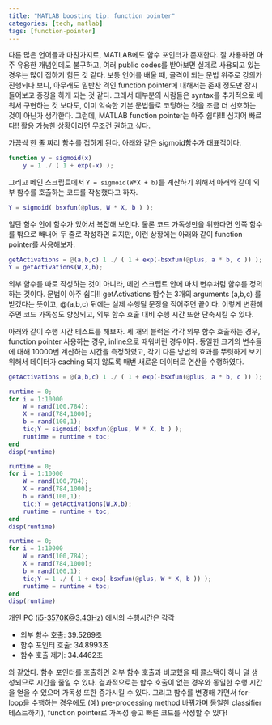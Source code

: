 ```yaml
---
title: "MATLAB boosting tip: function pointer"
categories: [tech, matlab]
tags: [function-pointer]
---
```


다른 많은 언어들과 마찬가지로, MATLAB에도 함수 포인터가 존재한다. 잘 사용하면 아주 유용한 개념인데도 불구하고, 여러 public codes를 받아보면 실제로 사용되고 있는 경우는 많이 접하기 힘든 것 같다. 보통 언어를 배울 때, 골격이 되는 문법 위주로 강의가 진행되다 보니, 아무래도 밑반찬 격인 function pointer에 대해서는 존재 정도만 잠시 들어보고 종강을 하게 되는 것 같다. 그래서 대부분의 사람들은 syntax를 추가적으로 배워서 구현하는 것 보다도, 이미 익숙한 기본 문법들로 코딩하는 것을 조금 더 선호하는 것이 아닌가 생각한다. 그런데, MATLAB function pointer는 아주 쉽다!!! 심지어 빠르다!! 활용 가능한 상황이라면 무조건 권하고 싶다.

가끔씩 한 줄 짜리 함수를 접하게 된다. 아래와 같은 sigmoid함수가 대표적이다.
```matlab
function y = sigmoid(x)
    y = 1 ./ ( 1 + exp(-x) );
```
그리고 메인 스크립트에서 `Y = sigmoid(W*X + b)`를 계산하기 위해서 아래와 같이 외부 함수를 호출하는 코드를 작성했다고 하자.
```matlab
Y = sigmoid( bsxfun(@plus, W * X, b ) );
```

일단 함수 안에 함수가 있어서 복잡해 보인다. 물론 코드 가독성만을 위한다면 안쪽 함수를 밖으로 빼내어 두 줄로 작성하면 되지만, 이런 상황에는 아래와 같이 function pointer를 사용해보자.
```matlab
getActivations = @(a,b,c) 1 ./ ( 1 + exp(-bsxfun(@plus, a * b, c )) );
Y = getActivations(W,X,b);
```
외부 함수를 따로 작성하는 것이 아니라, 메인 스크립트 안에 마치 변수처럼 함수를 정의하는 것이다. 문법이 아주 쉽다!! getActivations 함수는 3개의 arguments (a,b,c) 를 받겠다는 뜻이고, @(a,b,c) 뒤에는 실제 수행될 문장을 적어주면 끝이다. 이렇게 변환해주면 코드 가독성도 향상되고, 외부 함수 호출 대비 수행 시간 또한 단축시킬 수 있다.

아래와 같이 수행 시간 테스트를 해보자. 세 개의 블럭은 각각 외부 함수 호출하는 경우, function pointer 사용하는 경우, inline으로 때워버린 경우이다. 동일한 크기의 변수들에 대해 10000번 계산하는 시간을 측정하였고, 각기 다른 방법의 효과를 뚜렷하게 보기 위해서 데이터가 caching 되지 않도록 매번 새로운 데이터로 연산을 수행하였다.
```matlab
getActivations = @(a,b,c) 1 ./ ( 1 + exp(-bsxfun(@plus, a * b, c )) );

runtime = 0;
for i = 1:10000
    W = rand(100,784);
    X = rand(784,1000);
    b = rand(100,1);
    tic;Y = sigmoid( bsxfun(@plus, W * X, b ) );
    runtime = runtime + toc;
end
disp(runtime)

runtime = 0;
for i = 1:10000
    W = rand(100,784);
    X = rand(784,1000);
    b = rand(100,1);
    tic;Y = getActivations(W,X,b);
    runtime = runtime + toc;
end
disp(runtime)

runtime = 0;
for i = 1:10000
    W = rand(100,784);
    X = rand(784,1000);
    b = rand(100,1);
    tic;Y = 1 ./ ( 1 + exp(-bsxfun(@plus, W * X, b )) );
    runtime = runtime + toc;
end
disp(runtime)
```
개인 PC (i5-3570K@3.4GHz) 에서의 수행시간은 각각

- 외부 함수 호출: 39.5269초
- 함수 포인터 호출: 34.8993초
- 함수 호출 제거: 34.4462초

와 같았다. 함수 포인터를 호출하면 외부 함수 호출과 비교했을 때 콜스택이 하나 덜 생성되므로 시간을 줄일 수 있다. 결과적으로는 함수 호출이 없는 경우와 동일한 수행 시간을 얻을 수 있으며 가독성 또한 증가시킬 수 있다. 그리고 함수를 변경해 가면서 for-loop을 수행하는 경우에도 (예) pre-processing method 바꿔가며 동일한 classifier 테스트하기), function pointer로 가독성 좋고 빠른 코드를 작성할 수 있다!
